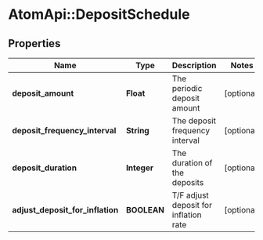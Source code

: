 # AtomApi::DepositSchedule

## Properties
Name | Type | Description | Notes
------------ | ------------- | ------------- | -------------
**deposit_amount** | **Float** | The periodic deposit amount | [optional] 
**deposit_frequency_interval** | **String** | The deposit frequency interval | [optional] 
**deposit_duration** | **Integer** | The duration of the deposits | [optional] 
**adjust_deposit_for_inflation** | **BOOLEAN** | T/F adjust deposit for inflation rate | [optional] 


